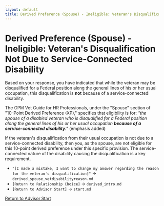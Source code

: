 ```yaml
---
layout: default
title: Derived Preference (Spouse) - Ineligible: Veteran's Disqualification Not Due to Service-Connected Disability
---
```


# Derived Preference (Spouse) - Ineligible: Veteran's Disqualification Not Due to Service-Connected Disability

Based on your response, you have indicated that while the veteran may be disqualified for a Federal position along the general lines of his or her usual occupation, this disqualification is **not** because of a service-connected disability.

The OPM Vet Guide for HR Professionals, under the "Spouse" section of "10-Point Derived Preference (XP)," specifies that eligibility is for:
*"the spouse of a disabled veteran who is disqualified for a Federal position along the general lines of his or her usual occupation **because of a service-connected disability**."* (emphasis added)

If the veteran's disqualification from their usual occupation is not due to a service-connected disability, then you, as the spouse, are not eligible for this 10-point derived preference under this specific provision. The service-connected nature of the disability causing the disqualification is a key requirement.

*   `"[I made a mistake, I want to change my answer regarding the reason for the veteran's disqualification]"` -> `derived_spouse_vetdisabilityreason.md`
*   `[Return to Relationship Choice]` -> `derived_intro.md`
*   `[Return to Advisor Start]` -> `start.md`

[Return to Advisor Start](./start.md)
